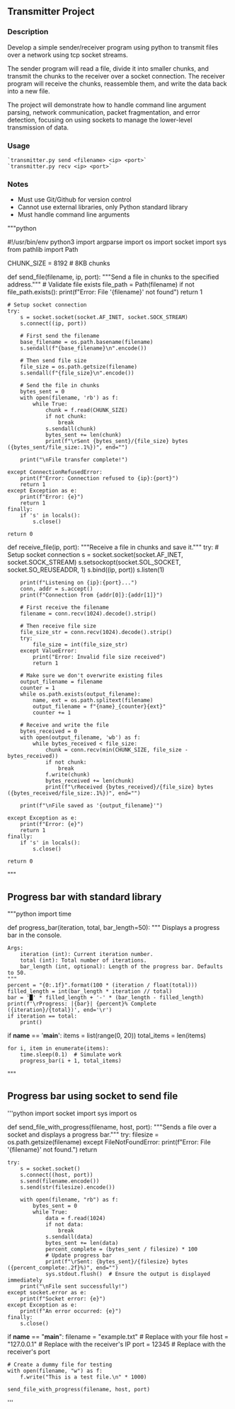 
## Transmitter Project

### Description
Develop a simple sender/receiver program using python to transmit files over a network using tcp socket streams.

The sender program will read a file, divide it into smaller chunks, and transmit the chunks to the receiver
over a socket connection. The receiver program will receive the chunks, reassemble them, and write the data back into a new file.

The project will demonstrate how to handle command line argument parsing, network communication, packet fragmentation, and error detection,
focusing on using sockets to manage the lower-level transmission of data.

### Usage
    `transmitter.py send <filename> <ip> <port>`
    `transmitter.py recv <ip> <port>`

### Notes
- Must use Git/Github for version control
- Cannot use external libraries, only Python standard library
- Must handle command line arguments

"""python

#!/usr/bin/env python3
import argparse
import os
import socket
import sys
from pathlib import Path

CHUNK_SIZE = 8192  # 8KB chunks

def send_file(filename, ip, port):
    """Send a file in chunks to the specified address."""
    # Validate file exists
    file_path = Path(filename)
    if not file_path.exists():
        print(f"Error: File '{filename}' not found")
        return 1
    
    # Setup socket connection
    try:
        s = socket.socket(socket.AF_INET, socket.SOCK_STREAM)
        s.connect((ip, port))
        
        # First send the filename
        base_filename = os.path.basename(filename)
        s.sendall(f"{base_filename}\n".encode())
        
        # Then send file size
        file_size = os.path.getsize(filename)
        s.sendall(f"{file_size}\n".encode())
        
        # Send the file in chunks
        bytes_sent = 0
        with open(filename, 'rb') as f:
            while True:
                chunk = f.read(CHUNK_SIZE)
                if not chunk:
                    break
                s.sendall(chunk)
                bytes_sent += len(chunk)
                print(f"\rSent {bytes_sent}/{file_size} bytes ({bytes_sent/file_size:.1%})", end="")
        
        print("\nFile transfer complete!")
        
    except ConnectionRefusedError:
        print(f"Error: Connection refused to {ip}:{port}")
        return 1
    except Exception as e:
        print(f"Error: {e}")
        return 1
    finally:
        if 's' in locals():
            s.close()
    
    return 0

def receive_file(ip, port):
    """Receive a file in chunks and save it."""
    try:
        # Setup socket connection
        s = socket.socket(socket.AF_INET, socket.SOCK_STREAM)
        s.setsockopt(socket.SOL_SOCKET, socket.SO_REUSEADDR, 1)
        s.bind((ip, port))
        s.listen(1)
        
        print(f"Listening on {ip}:{port}...")
        conn, addr = s.accept()
        print(f"Connection from {addr[0]}:{addr[1]}")
        
        # First receive the filename
        filename = conn.recv(1024).decode().strip()
        
        # Then receive file size
        file_size_str = conn.recv(1024).decode().strip()
        try:
            file_size = int(file_size_str)
        except ValueError:
            print("Error: Invalid file size received")
            return 1
        
        # Make sure we don't overwrite existing files
        output_filename = filename
        counter = 1
        while os.path.exists(output_filename):
            name, ext = os.path.splitext(filename)
            output_filename = f"{name}_{counter}{ext}"
            counter += 1
        
        # Receive and write the file
        bytes_received = 0
        with open(output_filename, 'wb') as f:
            while bytes_received < file_size:
                chunk = conn.recv(min(CHUNK_SIZE, file_size - bytes_received))
                if not chunk:
                    break
                f.write(chunk)
                bytes_received += len(chunk)
                print(f"\rReceived {bytes_received}/{file_size} bytes ({bytes_received/file_size:.1%})", end="")
        
        print(f"\nFile saved as '{output_filename}'")
        
    except Exception as e:
        print(f"Error: {e}")
        return 1
    finally:
        if 's' in locals():
            s.close()
    
    return 0

"""

## Progress bar with standard library

"""python
import time

def progress_bar(iteration, total, bar_length=50):
    """
    Displays a progress bar in the console.

    Args:
        iteration (int): Current iteration number.
        total (int): Total number of iterations.
        bar_length (int, optional): Length of the progress bar. Defaults to 50.
    """
    percent = "{0:.1f}".format(100 * (iteration / float(total)))
    filled_length = int(bar_length * iteration // total)
    bar = '█' * filled_length + '-' * (bar_length - filled_length)
    print(f'\rProgress: |{bar}| {percent}% Complete ({iteration}/{total})', end='\r')
    if iteration == total:
        print()

if __name__ == '__main__':
    items = list(range(0, 20))
    total_items = len(items)

    for i, item in enumerate(items):
        time.sleep(0.1)  # Simulate work
        progress_bar(i + 1, total_items)
"""

## Progress bar using socket to send file

'''python
import socket
import sys
import os

def send_file_with_progress(filename, host, port):
    """Sends a file over a socket and displays a progress bar."""
    try:
        filesize = os.path.getsize(filename)
    except FileNotFoundError:
        print(f"Error: File '{filename}' not found.")
        return

    try:
        s = socket.socket()
        s.connect((host, port))
        s.send(filename.encode())
        s.send(str(filesize).encode())

        with open(filename, "rb") as f:
            bytes_sent = 0
            while True:
                data = f.read(1024)
                if not data:
                    break
                s.sendall(data)
                bytes_sent += len(data)
                percent_complete = (bytes_sent / filesize) * 100
                # Update progress bar
                print(f"\rSent: {bytes_sent}/{filesize} bytes ({percent_complete:.2f}%)", end="")
                sys.stdout.flush()  # Ensure the output is displayed immediately
        print("\nFile sent successfully!")
    except socket.error as e:
        print(f"Socket error: {e}")
    except Exception as e:
        print(f"An error occurred: {e}")
    finally:
        s.close()

if __name__ == "__main__":
    filename = "example.txt"  # Replace with your file
    host = "127.0.0.1"  # Replace with the receiver's IP
    port = 12345  # Replace with the receiver's port

    # Create a dummy file for testing
    with open(filename, "w") as f:
        f.write("This is a test file.\n" * 1000)

    send_file_with_progress(filename, host, port)
'''